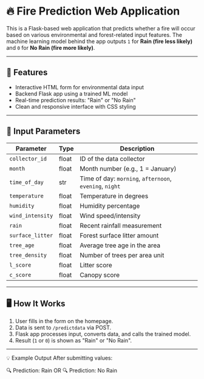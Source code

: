 # 🔥 Fire Prediction Web Application

This is a Flask-based web application that predicts whether a fire will occur based on various environmental and forest-related input features. The machine learning model behind the app outputs `1` for **Rain (fire less likely)** and `0` for **No Rain (fire more likely)**.

---

## 🚀 Features

- Interactive HTML form for environmental data input
- Backend Flask app using a trained ML model
- Real-time prediction results: "Rain" or "No Rain"
- Clean and responsive interface with CSS styling

---

## 🧾 Input Parameters

| Parameter         | Type   | Description                              |
|------------------|--------|------------------------------------------|
| `collector_id`     | float  | ID of the data collector                  |
| `month`           | float  | Month number (e.g., 1 = January)          |
| `time_of_day`     | str    | Time of day: `morning`, `afternoon`, `evening`, `night` |
| `temperature`     | float  | Temperature in degrees                    |
| `humidity`        | float  | Humidity percentage                       |
| `wind_intensity`  | float  | Wind speed/intensity                      |
| `rain`            | float  | Recent rainfall measurement               |
| `surface_litter`  | float  | Forest surface litter amount              |
| `tree_age`        | float  | Average tree age in the area              |
| `tree_density`    | float  | Number of trees per area unit             |
| `l_score`         | float  | Litter score                              |
| `c_score`         | float  | Canopy score                              |

---

## 🖥️ How It Works

1. User fills in the form on the homepage.
2. Data is sent to `/predictdata` via POST.
3. Flask app processes input, converts data, and calls the trained model.
4. Result (`1` or `0`) is shown as "Rain" or "No Rain".

---

💡 Example Output
After submitting values:

🔍 Prediction: Rain
OR
🔍 Prediction: No Rain
